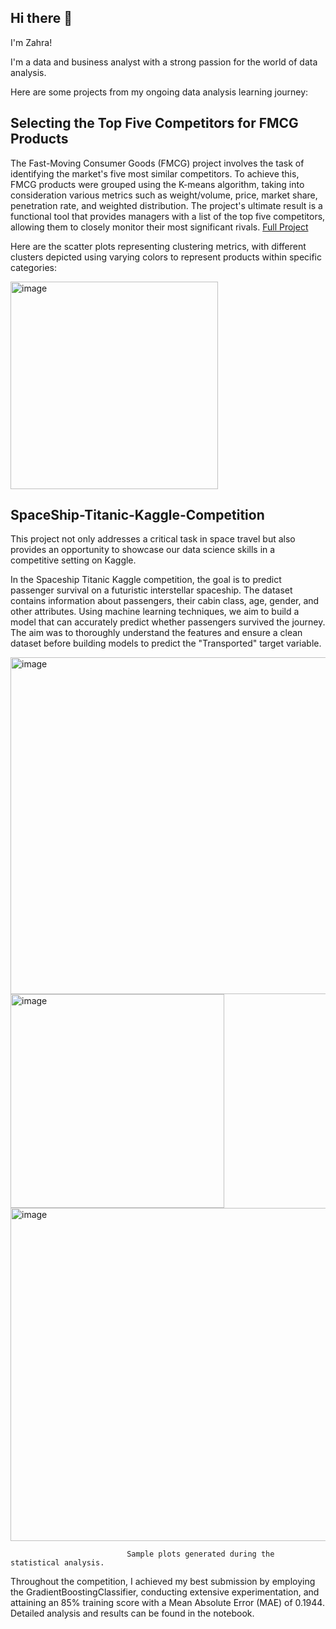 ## Hi there 👋

I'm Zahra!

I'm a data and business analyst with a strong passion for the world of data analysis.

Here are some projects from my ongoing data analysis learning journey:



## Selecting the Top Five Competitors for FMCG Products

The Fast-Moving Consumer Goods (FMCG) project involves the task of identifying the market's five most similar competitors. To achieve this, FMCG products were grouped using the K-means algorithm, taking into consideration various metrics such as weight/volume, price, market share, penetration rate, and weighted distribution. The project's ultimate result is a functional tool that provides managers with a list of the top five competitors, allowing them to closely monitor their most significant rivals. [Full Project](https://github.com/ZahraAfjehie/FMCG_Project)

Here are the scatter plots representing clustering metrics, with different clusters depicted using varying colors to represent products within specific categories:



<img width="332" alt="image" src="https://github.com/ZahraAfjehie/FMCG_Project/assets/13051084/7316d510-f12d-4479-aff4-35c264fa880d">

## SpaceShip-Titanic-Kaggle-Competition

  This project not only addresses a critical task in space travel but also provides an opportunity to showcase our data science skills in a competitive setting on Kaggle.
 
In the Spaceship Titanic Kaggle competition, the goal is to predict passenger survival on a futuristic interstellar spaceship. The dataset contains information about passengers, their cabin class, age, gender, and other attributes. Using machine learning techniques, we aim to build a model that can accurately predict whether passengers survived the journey.
The aim was to thoroughly understand the features and ensure a clean dataset before building models to predict the "Transported" target variable.

<img width="539" alt="image" src="https://github.com/ZahraAfjehie/SpaceShip-Titanic-Kaggle-Competition/assets/13051084/915f9179-9c1e-4693-afc3-39e8b8443ed2">

<img width="342" alt="image" src="https://github.com/ZahraAfjehie/SpaceShip-Titanic-Kaggle-Competition/assets/13051084/81a61001-0299-4d40-9e7a-fdcb00e8c4b1">

<img width="533" alt="image" src="https://github.com/ZahraAfjehie/SpaceShip-Titanic-Kaggle-Competition/assets/13051084/a95e3f75-1d73-41b8-946b-3a59a04546e8">

                              Sample plots generated during the statistical analysis.

Throughout the competition, I achieved my best submission by employing the GradientBoostingClassifier, conducting extensive experimentation, and attaining an 85% training score with a Mean Absolute Error (MAE) of 0.1944. Detailed analysis and results can be found in the notebook.


